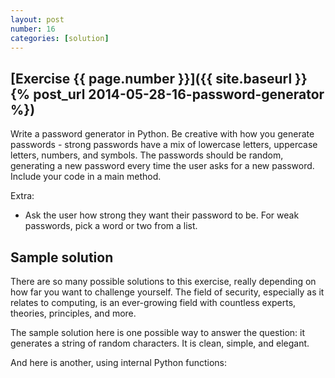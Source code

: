 ```yaml
---
layout: post
number: 16
categories: [solution]
---
```


## [Exercise {{ page.number }}]({{ site.baseurl }}{% post_url 2014-05-28-16-password-generator %})

Write a password generator in Python. Be creative with how you generate passwords - strong passwords have a mix of lowercase letters, uppercase letters, numbers, and symbols. The passwords should be random, generating a new password every time the user asks for a new password. Include your code in a main method. 

Extra:
 
 * Ask the user how strong they want their password to be. For weak passwords, pick a word or two from a list.

## Sample solution

There are so many possible solutions to this exercise, really depending on how far you want to challenge yourself. The field of security, especially as it relates to computing, is an ever-growing field with countless experts, theories, principles, and more. 

The sample solution here is one possible way to answer the question: it generates a string of random characters. It is clean, simple, and elegant. 

<script src="https://gist.github.com/prgrm/a85d2da1a1be791bfdd6.js"></script>

And here is another, using internal Python functions:

<script src="https://gist.github.com/anonymous/4a752288b785312ca840.js"></script>